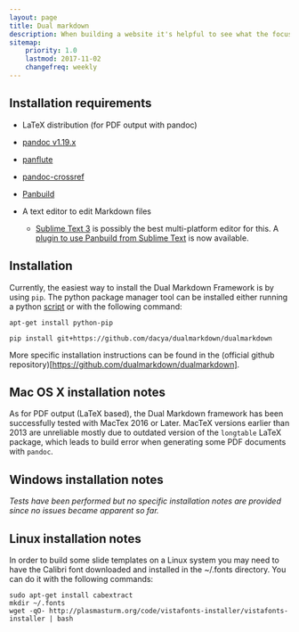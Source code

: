 ```yaml
---
layout: page
title: Dual markdown
description: When building a website it's helpful to see what the focus of your site is. This page is an example of how to show a website's focus.
sitemap:
    priority: 1.0
    lastmod: 2017-11-02
    changefreq: weekly
---
```




## Installation requirements

* LaTeX distribution (for PDF output with pandoc)

* [pandoc v1.19.x](https://github.com/jgm/pandoc/releases/tag/1.19.2.1)

* [panflute](https://github.com/sergiocorreia/panflute)

* [pandoc-crossref](https://github.com/lierdakil/pandoc-crossref)

* [Panbuild](https://github.com/jcsaezal/panbuild)

* A text editor to edit Markdown files
	- [Sublime Text 3](https://www.sublimetext.com/3) is possibly the best multi-platform editor for this. A [plugin to use Panbuild from Sublime Text](https://github.com/jcsaezal/SublimeText-Panbuild) is now available.

## Installation

Currently, the easiest way to install the Dual Markdown Framework is by using `pip`. The python package manager tool can be installed either running a python [script](https://pip.pypa.io/en/stable/installing/) or with the following command:

	apt-get install python-pip

	pip install git+https://github.com/dacya/dualmarkdown/dualmarkdown

More specific installation instructions can be found in the (official github repository)[https://github.com/dualmarkdown/dualmarkdown].

## Mac OS X installation notes

As for PDF output (LaTeX based), the Dual Markdown framework has been successfully tested with MacTex 2016 or Later. MacTeX versions earlier than 2013 are unreliable mostly due to outdated version of the `longtable` LaTeX package, which leads to build error when generating some PDF documents with `pandoc`. 	

## Windows installation notes

_Tests have been performed but no specific installation notes are provided since no issues became apparent so far._

## Linux installation notes

In order to build some slide templates on a Linux system you may need to have the Calibri font downloaded and installed in the ~/.fonts directory. You can do it with the following commands:
```
sudo apt-get install cabextract
mkdir ~/.fonts
wget -qO- http://plasmasturm.org/code/vistafonts-installer/vistafonts-installer | bash
```